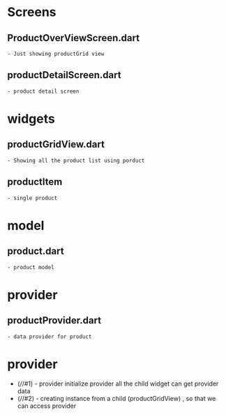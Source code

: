 # Screens
## ProductOverViewScreen.dart
    - Just showing productGrid view
## productDetailScreen.dart
    - product detail screen

# widgets
## productGridView.dart
    - Showing all the product list using porduct
## productItem
    - single product

# model
## product.dart
    - product model

# provider
## productProvider.dart
    - data provider for product

#
#
# provider
- (//#1) - provider initialize provider all the child widget can get provider data
- (//#2) - creating instance from a child (productGridView) , so that we can access provider